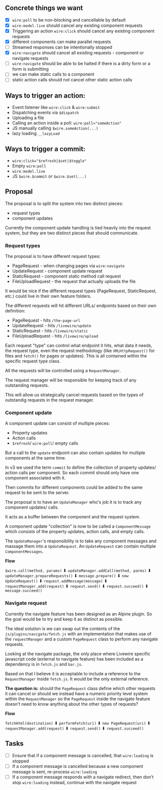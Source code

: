 ## Concrete things we want
- [x] `wire:poll` to be non-blocking and cancellable by default
- [x] `wire:model.live` should cancel any existing component requests
- [x] Triggering an action `wire:click` should cancel any existing component requests
- [x] different components can make parallel requests
- [ ] Streamed responses can be intentionally stopped
- [x] `wire:navigate` should cancel all existing requests - component or navigate requests
- [ ] `wire:navigate` should be able to be halted if there is a dirty form or a form is submitting
- [ ] we can make static calls to a component
- [ ] static action calls should not cancel other static action calls

## Ways to trigger an action:
* Event listener like `wire:click` & `wire:submit`
* Dispatching events via `$dispatch`
* Uploading a file
* Calling an action inside a poll: `wire:poll="someAction"`
* JS manually calling `$wire.someAction(...)`
* lazy loading `__lazyLoad`

## Ways to trigger a commit:
* `wire:click="$refresh|$set|$toggle"`
* Empty `wire:poll`
* `wire:model.live`
* JS `$wire.$commit` or `$wire.$set(...)`

## Proposal

The proposal is to split the system into two distinct pieces:
- request types
- component updates

Currently the component update handling is tied heavily into the request system, but they are two distinct pieces that should communicate.

### Request types

The proposal is to have different request types:
- PageRequest - when changing pages via `wire:navigate`
- UpdateRequest - component update request
- StaticRequest - component static method call request
- FileUploadRequest - the request that actually uploads the file

It would be nice if the different request types (PageRequest, StaticRequest, etc.) could live in their own feature folders.

The different requests will hit different URLs/ endpoints based on their own definition:
- PageRequest - hits `/the-page-url`
- UpdateRequest - hits `/livewire/update`
- StaticRequest - hits `/livewire/static`
- FileUploadRequest - hits `/livewire/upload`

Each request "type" can control what endpoint it hits, what data it needs, the request type, even the request methodology (like `XMLHttpRequest()` for files and `fetch()` for pages or updates).
This is all contained within the specific request type class.

All the requests will be controlled using a `RequestManager`.

The request manager will be responsible for keeping track of any outstanding requests.

This will allow us strategically cancel requests based on the types of outstandig requests in the request manager.

### Component update

A component update can consist of multiple pieces:
- Property updates
- Action calls
- `$refresh`/ `wire:poll`/ empty calls

But a call to the `update` endpoint can also contain updates for multiple components at the same time.

In v3 we used the term `commit` to define the collection of property updates/ action calls per component. So each commit should only have one component associated with it.

Then commits for different components could be added to the same request to be sent to the server.

The proposal is to have an `UpdateManager` who's job it is to track any component updates/ calls.

It acts as a buffer between the component and the request system.

A component update "collection" is now to be called a `ComponentMessage` which consists of the property updates, action calls, and empty calls.

The `UpdateManager`'s responsibility is to take any component messages and massage them into a `UpdateRequest`. An `UpdateRequest` can contain multiple `ComponentMessages`.

**Flow**

`$wire.call(method, params)`
    ⬇
`updateManager.addCall(method, parms)`
    ⬇
`updateManager.prepareRequests()`
    ⬇
`message.prepare()`
    ⬇
`new UpdateRequest()`
    ⬇
`request.addMessage(message)`
    ⬇
`requestManager.add(request)`
    ⬇
`request.send()`
    ⬇
`request.succeed()`
    ⬇
`message.succeed()`


### Navigate request

Currently the navigate feature has been designed as an Alpine plugin. So the goal would be to try and keep it as distinct as possible.

The ideal solution is we can swap out the contents of the `js/plugins/navigate/fetch.js` with an implementation that makes use of the `requestManager` and a custom `PageRequest` class to perform any navigate requests.

Looking at the navigate package, the only place where Livewire specific javascript code (external to navigate feature) has been included as a dependency is in `fetch.js` and `bar.js`.

Based on that I believe it is acceptable to include a reference to the `RequestManager` inside `fetch.js`. It would be the only external reference.

**The question is:** should the `PageRequest` class define which other requests it can cancel or should we instead have a numeric priority level system within the `RequestManager` so the `PageRequest` inside the navigate feature doesn't need to know anything about the other types of requests?

**Flow**

`fetchHtml(destination)`
    ⬇
`performFetch(uri)`
    ⬇
`new PageRequest(uri)`
    ⬇
`requestManager.add(request)`
    ⬇
`request.send()`
    ⬇
`request.succeed()`


## Tasks
- [ ] Ensure that if a component message is cancelled, that `wire:loading` is stopped
- [ ] If a component message is cancelled because a new component message is sent, re-process `wire:loading`
- [ ] If a component message responds with a navigate redirect, then don't stop `wire:loading` instead, continue with the navigate request